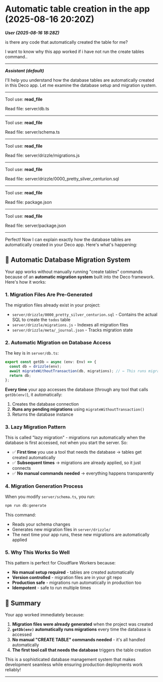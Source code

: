 <!-- Generated by SpecStory -->

<!-- cursor Session bf4edf50-50ca-451f-af99-34af78272345 (2025-08-16 20:20Z) -->

# Automatic table creation in the app (2025-08-16 20:20Z)

_**User (2025-08-16 18:28Z)**_

is there any code that automatically created the table for me? 

I want to know why this app worked if i have not run the create tables command..

---

_**Assistant (default)**_

I'll help you understand how the database tables are automatically created in this Deco app. Let me examine the database setup and migration system.


---

Tool use: **read_file**

Read file: server/db.ts

---

Tool use: **read_file**

Read file: server/schema.ts

---

Tool use: **read_file**

Read file: server/drizzle/migrations.js

---

Tool use: **read_file**

Read file: server/drizzle/0000_pretty_silver_centurion.sql

---

Tool use: **read_file**

Read file: package.json

---

Tool use: **read_file**

Read file: server/package.json

---

Perfect! Now I can explain exactly how the database tables are automatically created in your Deco app. Here's what's happening:

## 🔄 **Automatic Database Migration System**

Your app works without manually running "create tables" commands because of an **automatic migration system** built into the Deco framework. Here's how it works:

### 1. **Migration Files Are Pre-Generated**

The migration files already exist in your project:
- `server/drizzle/0000_pretty_silver_centurion.sql` - Contains the actual SQL to create the `todos` table
- `server/drizzle/migrations.js` - Indexes all migration files
- `server/drizzle/meta/_journal.json` - Tracks migration state

### 2. **Automatic Migration on Database Access**

The key is in `server/db.ts`:

```typescript
export const getDb = async (env: Env) => {
  const db = drizzle(env);
  await migrateWithoutTransaction(db, migrations); // ← This runs migrations automatically
  return db;
};
```

**Every time** your app accesses the database (through any tool that calls `getDb(env)`), it automatically:

1. Creates the database connection
2. **Runs any pending migrations** using `migrateWithoutTransaction()`
3. Returns the database instance

### 3. **Lazy Migration Pattern**

This is called "lazy migration" - migrations run automatically when the database is first accessed, not when you start the server. So:

- ✅ **First time** you use a tool that needs the database → tables get created automatically
- ✅ **Subsequent times** → migrations are already applied, so it just connects
- ✅ **No manual commands needed** → everything happens transparently

### 4. **Migration Generation Process**

When you modify `server/schema.ts`, you run:

```bash
npm run db:generate
```

This command:
- Reads your schema changes
- Generates new migration files in `server/drizzle/`
- The next time your app runs, these new migrations are automatically applied

### 5. **Why This Works So Well**

This pattern is perfect for Cloudflare Workers because:

- **No manual setup required** - tables are created automatically
- **Version controlled** - migration files are in your git repo
- **Production safe** - migrations run automatically in production too
- **Idempotent** - safe to run multiple times

## 🎯 **Summary**

Your app worked immediately because:

1. **Migration files were already generated** when the project was created
2. **`getDb(env)` automatically runs migrations** every time the database is accessed
3. **No manual "CREATE TABLE" commands needed** - it's all handled automatically
4. **The first tool call that needs the database** triggers the table creation

This is a sophisticated database management system that makes development seamless while ensuring production deployments work reliably!

---

